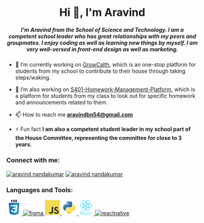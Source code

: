 <h1 align="center">Hi 👋, I'm Aravind</h1>
<h5 align="center">I'm Aravind from the School of Science and Technology. I am a competent school leader who has great relationships with my peers and groupmates. I enjoy coding as well as learning new things by myself. I am very well-versed in front-end design as well as marketing.</h5>

- 🔭 I’m currently working on [GrowCalth](https://github.com/kidscoots101/GrowCalth-Final.git), which is an one-stop platform for students from my school to contribute to their house through taking steps/waking.

- 👯 I’m also working on [S401-Homework-Management-Platform](https://github.com/kidscoots101/S401-Homework-Management-Platform.git), which is a platform for students from my class to look out for specific homework and announcements related to them.

- 📫 How to reach me **aravindbn54@gmail.com**

- ⚡ Fun fact **I am also a competent student leader in my school part of the House Committee, representing the committee for close to 3 years.**

<h3 align="left">Connect with me:</h3>
<p align="left">
<a href="https://linkedin.com/in/aravind nandakumar" target="blank"><img align="center" src="https://raw.githubusercontent.com/rahuldkjain/github-profile-readme-generator/master/src/images/icons/Social/linked-in-alt.svg" alt="aravind nandakumar" height="30" width="40" /></a>
<a href="https://fb.com/aravind nandakumar" target="blank"><img align="center" src="https://raw.githubusercontent.com/rahuldkjain/github-profile-readme-generator/master/src/images/icons/Social/facebook.svg" alt="aravind nandakumar" height="30" width="40" /></a>
</p>

<h3 align="left">Languages and Tools:</h3>
<p align="left"> <a href="https://www.w3schools.com/css/" target="_blank" rel="noreferrer"> <img src="https://raw.githubusercontent.com/devicons/devicon/master/icons/css3/css3-original-wordmark.svg" alt="css3" width="40" height="40"/> </a> <a href="https://www.figma.com/" target="_blank" rel="noreferrer"> <img src="https://www.vectorlogo.zone/logos/figma/figma-icon.svg" alt="figma" width="40" height="40"/> </a> <a href="https://developer.mozilla.org/en-US/docs/Web/JavaScript" target="_blank" rel="noreferrer"> <img src="https://raw.githubusercontent.com/devicons/devicon/master/icons/javascript/javascript-original.svg" alt="javascript" width="40" height="40"/> </a> <a href="https://www.python.org" target="_blank" rel="noreferrer"> <img src="https://raw.githubusercontent.com/devicons/devicon/master/icons/python/python-original.svg" alt="python" width="40" height="40"/> </a> <a href="https://reactjs.org/" target="_blank" rel="noreferrer"> <img src="https://raw.githubusercontent.com/devicons/devicon/master/icons/react/react-original-wordmark.svg" alt="react" width="40" height="40"/> </a> <a href="https://reactnative.dev/" target="_blank" rel="noreferrer"> <img src="https://reactnative.dev/img/header_logo.svg" alt="reactnative" width="40" height="40"/> </a> </p>


